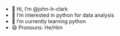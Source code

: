 - 👋 Hi, I’m @john-h-clark
- 👀 I’m interested in python for data analysis
- 🌱 I’m currently learning python
- 😄 Pronouns: He/Him

<!---
john-h-clark/john-h-clark is a ✨ special ✨ repository because its `README.md` (this file) appears on your GitHub profile.
You can click the Preview link to take a look at your changes.
--->
